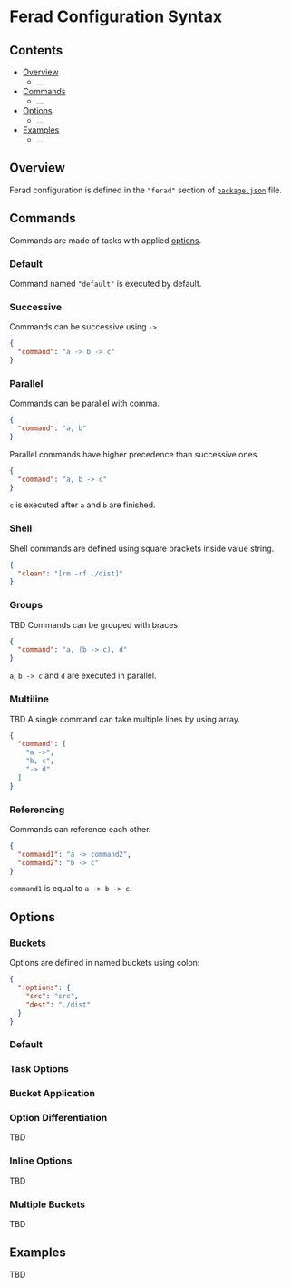 # Ferad Configuration Syntax

## Contents
- [Overview](#overview)
  - ...
- [Commands](#commands)
  - ...
- [Options](#options)
  - ...
- [Examples](#examples)
  - ...

## Overview
Ferad configuration is defined in the `"ferad"` section of [`package.json`] file.

## Commands
Commands are made of tasks with applied [options](#options).

### Default
Command named `"default"` is executed by default.

### Successive
Commands can be successive using `->`.
```json
{
  "command": "a -> b -> c"
}
```

### Parallel
Commands can be parallel with comma.
```json
{
  "command": "a, b"
}
```
Parallel commands have higher precedence than successive ones.
```json
{
  "command": "a, b -> c"
}
```
`c` is executed after `a` and `b` are finished.

### Shell
Shell commands are defined using square brackets inside value string.
```json
{
  "clean": "[rm -rf ./dist]"
}
```

### Groups
TBD
Commands can be grouped with braces:
```json
{
  "command": "a, (b -> c), d"
}
```
`a`, `b -> c` and `d` are executed in parallel.

### Multiline
TBD
A single command can take multiple lines by using array.
```json
{
  "command": [
    "a ->",
    "b, c",
    "-> d"
  ]
}
```

### Referencing
Commands can reference each other.
```json
{
  "command1": "a -> command2",
  "command2": "b -> c"
}
```
`command1` is equal to `a -> b -> c`.

## Options

### Buckets
Options are defined in named buckets using colon:
```json
{
  ":options": {
    "src": "src",
    "dest": "./dist"
  }
}
```

### Default
### Task Options
### Bucket Application
### Option Differentiation
TBD
### Inline Options
TBD
### Multiple Buckets
TBD

## Examples
TBD

[`package.json`]: https://docs.npmjs.com/files/package.json
